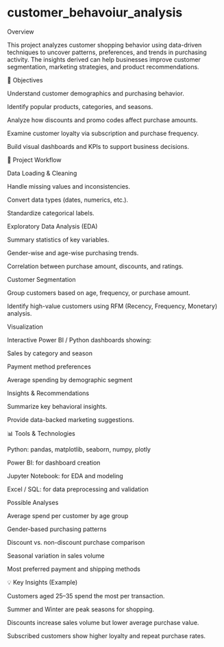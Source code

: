 # customer_behavoiur_analysis

Overview

This project analyzes customer shopping behavior using data-driven techniques to uncover patterns, preferences, and trends in purchasing activity.
The insights derived can help businesses improve customer segmentation, marketing strategies, and product recommendations.

🎯 Objectives

Understand customer demographics and purchasing behavior.

Identify popular products, categories, and seasons.

Analyze how discounts and promo codes affect purchase amounts.

Examine customer loyalty via subscription and purchase frequency.

Build visual dashboards and KPIs to support business decisions.

🧩 Project Workflow

Data Loading & Cleaning

Handle missing values and inconsistencies.

Convert data types (dates, numerics, etc.).

Standardize categorical labels.

Exploratory Data Analysis (EDA)

Summary statistics of key variables.

Gender-wise and age-wise purchasing trends.

Correlation between purchase amount, discounts, and ratings.

Customer Segmentation

Group customers based on age, frequency, or purchase amount.

Identify high-value customers using RFM (Recency, Frequency, Monetary) analysis.

Visualization

Interactive Power BI / Python dashboards showing:

Sales by category and season

Payment method preferences

Average spending by demographic segment

Insights & Recommendations

Summarize key behavioral insights.

Provide data-backed marketing suggestions.

📊 Tools & Technologies

Python: pandas, matplotlib, seaborn, numpy, plotly

Power BI: for dashboard creation

Jupyter Notebook: for EDA and modeling

Excel / SQL: for data preprocessing and validation

Possible Analyses

Average spend per customer by age group

Gender-based purchasing patterns

Discount vs. non-discount purchase comparison

Seasonal variation in sales volume

Most preferred payment and shipping methods

💡 Key Insights (Example)

Customers aged 25–35 spend the most per transaction.

Summer and Winter are peak seasons for shopping.

Discounts increase sales volume but lower average purchase value.

Subscribed customers show higher loyalty and repeat purchase rates.
